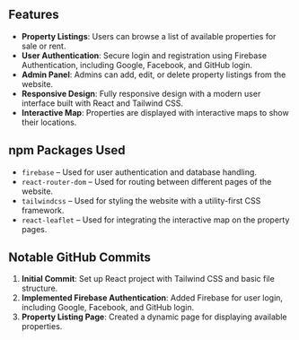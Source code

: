 ## Features
- **Property Listings**: Users can browse a list of available properties for sale or rent.
- **User Authentication**: Secure login and registration using Firebase Authentication, including Google, Facebook, and GitHub login.
- **Admin Panel**: Admins can add, edit, or delete property listings from the website.
- **Responsive Design**: Fully responsive design with a modern user interface built with React and Tailwind CSS.
- **Interactive Map**: Properties are displayed with interactive maps to show their locations.

## npm Packages Used
- `firebase` – Used for user authentication and database handling.
- `react-router-dom` – Used for routing between different pages of the website.
- `tailwindcss` – Used for styling the website with a utility-first CSS framework.
- `react-leaflet` – Used for integrating the interactive map on the property pages.

## Notable GitHub Commits
1. **Initial Commit**: Set up React project with Tailwind CSS and basic file structure.
2. **Implemented Firebase Authentication**: Added Firebase for user login, including Google, Facebook, and GitHub login.
3. **Property Listing Page**: Created a dynamic page for displaying available properties.

